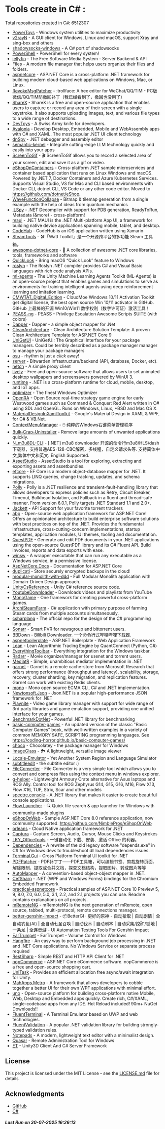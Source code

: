 # Tools create in C# : 

Total repositories created in C#: 6512307

- [PowerToys](https://github.com/microsoft/PowerToys) - Windows system utilities to maximize productivity
- [v2rayN](https://github.com/2dust/v2rayN) - A GUI client for Windows, Linux and macOS, support Xray and sing-box and others
- [shadowsocks-windows](https://github.com/shadowsocks/shadowsocks-windows) - A C# port of shadowsocks
- [PowerShell](https://github.com/PowerShell/PowerShell) - PowerShell for every system!
- [jellyfin](https://github.com/jellyfin/jellyfin) - The Free Software Media System - Server Backend & API
- [Files](https://github.com/files-community/Files) - A modern file manager that helps users organize their files and folders.
- [aspnetcore](https://github.com/dotnet/aspnetcore) - ASP.NET Core is a cross-platform .NET framework for building modern cloud-based web applications on Windows, Mac, or Linux.
- [RevokeMsgPatcher](https://github.com/huiyadanli/RevokeMsgPatcher) - :trollface: A hex editor for WeChat/QQ/TIM - PC版微信/QQ/TIM防撤回补丁（我已经看到了，撤回也没用了）
- [ShareX](https://github.com/ShareX/ShareX) - ShareX is a free and open-source application that enables users to capture or record any area of their screen with a single keystroke. It also supports uploading images, text, and various file types to a wide range of destinations.
- [DevToys](https://github.com/DevToys-app/DevToys) - A Swiss Army knife for developers.
- [Avalonia](https://github.com/AvaloniaUI/Avalonia) - Develop Desktop, Embedded, Mobile and WebAssembly apps with C# and XAML. The most popular .NET UI client technology
- [dnSpy](https://github.com/dnSpy/dnSpy) - .NET debugger and assembly editor
- [semantic-kernel](https://github.com/microsoft/semantic-kernel) - Integrate cutting-edge LLM technology quickly and easily into your apps
- [ScreenToGif](https://github.com/NickeManarin/ScreenToGif) - 🎬 ScreenToGif allows you to record a selected area of your screen, edit and save it as a gif or video.
- [eShopOnContainers](https://github.com/dotnet-architecture/eShopOnContainers) - Cross-platform .NET sample microservices and container based application that runs on Linux Windows and macOS. Powered by .NET 7, Docker Containers and Azure Kubernetes Services. Supports Visual Studio, VS for Mac and CLI based environments with Docker CLI, dotnet CLI, VS Code or any other code editor. Moved to https://github.com/dotnet/eShop.
- [WaveFunctionCollapse](https://github.com/mxgmn/WaveFunctionCollapse) - Bitmap & tilemap generation from a single example with the help of ideas from quantum mechanics
- [ILSpy](https://github.com/icsharpcode/ILSpy) - .NET Decompiler with support for PDB generation, ReadyToRun, Metadata (&more) - cross-platform!
- [maui](https://github.com/dotnet/maui) - .NET MAUI is the .NET Multi-platform App UI, a framework for building native device applications spanning mobile, tablet, and desktop.
- [CodeHub](https://github.com/CodeHubApp/CodeHub) - CodeHub is an iOS application written using Xamarin
- [SteamTools](https://github.com/BeyondDimension/SteamTools) - 🛠「Watt Toolkit」是一个开源跨平台的多功能 Steam 工具箱。
- [awesome-dotnet-core](https://github.com/thangchung/awesome-dotnet-core) - :honeybee: A collection of awesome .NET core libraries, tools, frameworks and software
- [QuickLook](https://github.com/QL-Win/QuickLook) - Bring macOS “Quick Look” feature to Windows
- [roslyn](https://github.com/dotnet/roslyn) - The Roslyn .NET compiler provides C# and Visual Basic languages with rich code analysis APIs.
- [ml-agents](https://github.com/Unity-Technologies/ml-agents) - The Unity Machine Learning Agents Toolkit (ML-Agents) is an open-source project that enables games and simulations to serve as environments for training intelligent agents using deep reinforcement learning and imitation learning.
- [CMWTAT_Digital_Edition](https://github.com/TGSAN/CMWTAT_Digital_Edition) - CloudMoe Windows 10/11 Activation Toolkit get digital license, the best open source Win 10/11 activator in GitHub. GitHub 上最棒的开源 Win10/Win11 数字权利（数字许可证）激活工具！
- [PEASS-ng](https://github.com/peass-ng/PEASS-ng) - PEASS - Privilege Escalation Awesome Scripts SUITE (with colors)
- [Dapper](https://github.com/DapperLib/Dapper) - Dapper - a simple object mapper for .Net
- [CleanArchitecture](https://github.com/ardalis/CleanArchitecture) - Clean Architecture Solution Template: A proven Clean Architecture Template for ASP.NET Core 9
- [UniGetUI](https://github.com/marticliment/UniGetUI) - UniGetUI: The Graphical Interface for your package managers. Could be terribly described as a package manager manager to manage your package managers
- [osu](https://github.com/ppy/osu) - rhythm is just a *click* away!
- [server](https://github.com/bitwarden/server) - Bitwarden infrastructure/backend (API, database, Docker, etc).
- [netch](https://github.com/netchx/netch) - A simple proxy client
- [lively](https://github.com/rocksdanister/lively) - Free and open-source software that allows users to set animated desktop wallpapers and screensavers powered by WinUI 3.
- [runtime](https://github.com/dotnet/runtime) - .NET is a cross-platform runtime for cloud, mobile, desktop, and IoT apps.
- [optimizer](https://github.com/hellzerg/optimizer) - The finest Windows Optimizer
- [OpenRA](https://github.com/OpenRA/OpenRA) - Open Source real-time strategy game engine for early Westwood games such as Command & Conquer: Red Alert written in C# using SDL and OpenGL. Runs on Windows, Linux, *BSD and Mac OS X.
- [MaterialDesignInXamlToolkit](https://github.com/MaterialDesignInXAML/MaterialDesignInXamlToolkit) - Google's Material Design in XAML & WPF, for C# & VB.Net. 
- [ContextMenuManager](https://github.com/BluePointLilac/ContextMenuManager) - 🖱️ 纯粹的Windows右键菜单管理程序
- [Bulk-Crap-Uninstaller](https://github.com/Klocman/Bulk-Crap-Uninstaller) - Remove large amounts of unwanted applications quickly.
- [N_m3u8DL-CLI](https://github.com/nilaoda/N_m3u8DL-CLI) - [.NET] m3u8 downloader 开源的命令行m3u8/HLS/dash下载器，支持普通AES-128-CBC解密，多线程，自定义请求头等. 支持简体中文,繁体中文和英文. English Supported.
- [AssetStudio](https://github.com/Perfare/AssetStudio) - AssetStudio is a tool for exploring, extracting and exporting assets and assetbundles.
- [efcore](https://github.com/dotnet/efcore) - EF Core is a modern object-database mapper for .NET. It supports LINQ queries, change tracking, updates, and schema migrations.
- [Polly](https://github.com/App-vNext/Polly) - Polly is a .NET resilience and transient-fault-handling library that allows developers to express policies such as Retry, Circuit Breaker, Timeout, Bulkhead Isolation, and Fallback in a fluent and thread-safe manner. From version 6.0.1, Polly targets .NET Standard 1.1 and 2.0+.
- [Jackett](https://github.com/Jackett/Jackett) - API Support for your favorite torrent trackers
- [abp](https://github.com/abpframework/abp) - Open-source web application framework for ASP.NET Core! Offers an opinionated architecture to build enterprise software solutions with best practices on top of the .NET. Provides the fundamental infrastructure, cross-cutting-concern implementations, startup templates, application modules, UI themes, tooling and documentation.
- [QuestPDF](https://github.com/QuestPDF/QuestPDF) - Generate and edit PDF documents in your .NET applications using the open-source QuestPDF library and its C# Fluent API. Build invoices, reports and data exports with ease.
- [winsw](https://github.com/winsw/winsw) - A wrapper executable that can run any executable as a Windows service, in a permissive license.
- [AspNetCore.Docs](https://github.com/dotnet/AspNetCore.Docs) - Documentation for ASP.NET Core
- [duplicati](https://github.com/duplicati/duplicati) - Store securely encrypted backups in the cloud!
- [modular-monolith-with-ddd](https://github.com/kgrzybek/modular-monolith-with-ddd) - Full Modular Monolith application with Domain-Driven Design approach.
- [UnityCsReference](https://github.com/Unity-Technologies/UnityCsReference) - Unity C# reference source code.
- [YoutubeDownloader](https://github.com/Tyrrrz/YoutubeDownloader) - Downloads videos and playlists from YouTube
- [MonoGame](https://github.com/MonoGame/MonoGame) - One framework for creating powerful cross-platform games.
- [ArchiSteamFarm](https://github.com/JustArchiNET/ArchiSteamFarm) - C# application with primary purpose of farming Steam cards from multiple accounts simultaneously.
- [csharplang](https://github.com/dotnet/csharplang) - The official repo for the design of the C# programming language
- [Sonarr](https://github.com/Sonarr/Sonarr) - Smart PVR for newsgroup and bittorrent users.
- [BBDown](https://github.com/nilaoda/BBDown) - Bilibili Downloader. 一个命令行式哔哩哔哩下载器.
- [aspnetboilerplate](https://github.com/aspnetboilerplate/aspnetboilerplate) - ASP.NET Boilerplate - Web Application Framework
- [Lean](https://github.com/QuantConnect/Lean) - Lean Algorithmic Trading Engine by QuantConnect (Python, C#)
- [EverythingToolbar](https://github.com/srwi/EverythingToolbar) - Everything integration for the Windows taskbar.
- [Radarr](https://github.com/Radarr/Radarr) - Movie organizer/manager for usenet and torrent users.
- [MediatR](https://github.com/LuckyPennySoftware/MediatR) - Simple, unambitious mediator implementation in .NET
- [garnet](https://github.com/microsoft/garnet) - Garnet is a remote cache-store from Microsoft Research that offers strong performance (throughput and latency), scalability, storage, recovery, cluster sharding, key migration, and replication features. Garnet can work with existing Redis clients.
- [mono](https://github.com/mono/mono) - Mono open source ECMA CLI, C# and .NET implementation.
- [Newtonsoft.Json](https://github.com/JamesNK/Newtonsoft.Json) - Json.NET is a popular high-performance JSON framework for .NET
- [Playnite](https://github.com/JosefNemec/Playnite) - Video game library manager with support for wide range of 3rd party libraries and game emulation support, providing one unified interface for your games.
- [BenchmarkDotNet](https://github.com/dotnet/BenchmarkDotNet) - Powerful .NET library for benchmarking
- [basic-computer-games](https://github.com/coding-horror/basic-computer-games) - An updated version of the classic "Basic Computer Games" book, with well-written examples in a variety of common MEMORY SAFE, SCRIPTING programming languages. See https://coding-horror.github.io/basic-computer-games/
- [choco](https://github.com/chocolatey/choco) - Chocolatey - the package manager for Windows
- [ImageGlass](https://github.com/d2phap/ImageGlass) - 🏞 A lightweight, versatile image viewer
- [Locale-Emulator](https://github.com/xupefei/Locale-Emulator) - Yet Another System Region and Language Simulator
- [subtitleedit](https://github.com/SubtitleEdit/subtitleedit) - the subtitle editor :)
- [FileConverter](https://github.com/Tichau/FileConverter) - File Converter is a very simple tool which allows you to convert and compress files using the context menu in windows explorer.
- [g-helper](https://github.com/seerge/g-helper) - Lightweight Armoury Crate alternative for Asus laptops and ROG Ally. Control tool for ROG Zephyrus G14, G15, G16, M16, Flow X13, Flow X16, TUF, Strix, Scar and other models
- [spectre.console](https://github.com/spectreconsole/spectre.console) - A .NET library that makes it easier to create beautiful console applications.
- [Flow.Launcher](https://github.com/Flow-Launcher/Flow.Launcher) - :mag: Quick file search & app launcher for Windows with community-made plugins
- [eShopOnWeb](https://github.com/dotnet-architecture/eShopOnWeb) - Sample ASP.NET Core 8.0 reference application, now community supported: https://github.com/NimblePros/eShopOnWeb
- [orleans](https://github.com/dotnet/orleans) - Cloud Native application framework for .NET
- [Captura](https://github.com/MathewSachin/Captura) - Capture Screen, Audio, Cursor, Mouse Clicks and Keystrokes
- [LKY_OfficeTools](https://github.com/OdysseusYuan/LKY_OfficeTools) - 一键自动化 下载、安装、激活 Office 的利器。
- [Dependencies](https://github.com/lucasg/Dependencies) - A rewrite of the old legacy software "depends.exe" in C# for Windows devs to troubleshoot dll load dependencies issues.
- [Terminal.Gui](https://github.com/gui-cs/Terminal.Gui) - Cross Platform Terminal UI toolkit for .NET
- [PDFPatcher](https://github.com/wmjordan/PDFPatcher) - PDF补丁丁——PDF工具箱，可以编辑书签、剪裁旋转页面、解除限制、提取或合并文档，探查文档结构，提取图片、转成图片等等
- [AutoMapper](https://github.com/LuckyPennySoftware/AutoMapper) - A convention-based object-object mapper in .NET. 
- [CefSharp](https://github.com/cefsharp/CefSharp) - .NET (WPF and Windows Forms) bindings for the Chromium Embedded Framework
- [practical-aspnetcore](https://github.com/dodyg/practical-aspnetcore) - Practical samples of ASP.NET Core 10 Preview 5, 9, 8.0, 7.0, 6.0, 5.0, 3.1, 2.2, and 2.1,projects you can use. Readme contains explanations on all projects.
- [mRemoteNG](https://github.com/mRemoteNG/mRemoteNG) - mRemoteNG is the next generation of mRemote, open source, tabbed, multi-protocol, remote connections manager.
- [better-genshin-impact](https://github.com/babalae/better-genshin-impact) - 📦BetterGI · 更好的原神 - 自动拾取 | 自动剧情 | 全自动钓鱼(AI) | 全自动七圣召唤 | 自动伐木 | 自动刷本 | 自动采集/挖矿/锄地 | 一条龙 | 全连音游 - UI Automation Testing Tools For Genshin Impact
- [EarTrumpet](https://github.com/File-New-Project/EarTrumpet) - EarTrumpet - Volume Control for Windows
- [Hangfire](https://github.com/HangfireIO/Hangfire) - An easy way to perform background job processing in .NET and .NET Core applications. No Windows Service or separate process required
- [RestSharp](https://github.com/restsharp/RestSharp) - Simple REST and HTTP API Client for .NET
- [nopCommerce](https://github.com/nopSolutions/nopCommerce) - ASP.NET Core eCommerce software. nopCommerce is a free and open-source shopping cart.
- [UniTask](https://github.com/Cysharp/UniTask) - Provides an efficient allocation free async/await integration for Unity.
- [MahApps.Metro](https://github.com/MahApps/MahApps.Metro) - A framework that allows developers to cobble together a better UI for their own WPF applications with minimal effort.
- [uno](https://github.com/unoplatform/uno) - Open-source platform for building cross-platform native Mobile, Web, Desktop and Embedded apps quickly.  Create rich, C#/XAML, single-codebase apps from any IDE. Hot Reload included! 90m+ NuGet Downloads!!
- [FluentTerminal](https://github.com/felixse/FluentTerminal) - A Terminal Emulator based on UWP and web technologies.
- [FluentValidation](https://github.com/FluentValidation/FluentValidation) - A popular .NET validation library for building strongly-typed validation rules.
- [Notepads](https://github.com/0x7c13/Notepads) - A modern, lightweight text editor with a minimalist design.
- [Quasar](https://github.com/quasar/Quasar) - Remote Administration Tool for Windows
- [ET](https://github.com/egametang/ET) - Unity3D Client And C# Server Framework


## License

This project is licensed under the MIT License - see the [LICENSE.md](LICENSE.md) file for details

## Acknowledgments

- [GitHub](https://github.com)
- [C#](https://dotnet.microsoft.com/en-us/languages/csharp)


##### _Last Run on 30-07-2025 16:26:13_